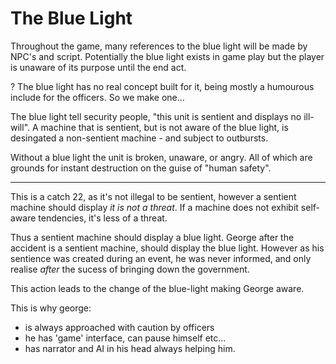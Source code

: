 # The Blue Light

Throughout the game, many references to the blue light will be made by NPC's and script. Potentially the blue light exists in game play but the player is unaware of its purpose until the end act.

? The blue light has no real concept built for it, being mostly a humourous include for the officers. So we make one...

The blue light tell security people, "this unit is sentient and displays no ill-will". A machine that is sentient, but is not aware of the blue light, is desingated a non-sentient machine - and subject to outbursts.

Without a blue light the unit is broken, unaware, or angry. All of which are grounds for instant destruction on the guise of "human safety".

---

This is a catch 22, as it's not illegal to be sentient, however a sentient machine should display _it is not a threat_. If a machine does not exhibit self-aware tendencies, it's less of a threat.

Thus a sentient machine should display a blue light. George after the accident is a sentient machine, should display the blue light. However as his sentience was created during an event, he was never informed, and only realise _after_ the sucess of bringing down the government.

This action leads to the change of the blue-light making George aware.

This is why george:

+ is always approached with caution by officers
+ he has 'game' interface, can pause himself etc...
+ has narrator and AI in his head always helping him.
